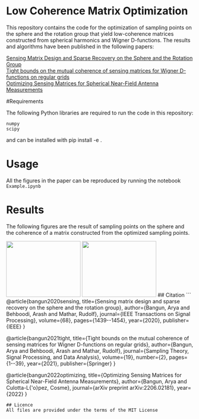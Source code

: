 # Low Coherence Matrix Optimization

This repository contains the code for the optimization of sampling points on the sphere and the rotation group that yield low-coherence matrices constructed from spherical harmonics and Wigner D-functions. The results and algorithms have been published in the following papers:


[Sensing Matrix Design and Sparse Recovery on the Sphere and the Rotation Group](https://arxiv.org/abs/1904.11596)\
[Tight bounds on the mutual coherence of sensing matrices for Wigner D-functions on regular grids](https://link.springer.com/article/10.1007/s43670-021-00006-2)\
[Optimizing Sensing Matrices for Spherical Near-Field Antenna Measurements](https://arxiv.org/abs/2206.02181)

#Requirements

The following Python libraries are required to run the code in this repository:

```
numpy
scipy
```
and can be installed with pip install -e .

# Usage
All the figures in the paper can be reproduced by running the notebook ```Example.ipynb``` 

# Results
The following figures are the result of sampling points on the sphere and the coherence of a matrix
constructed from the optimized sampling points.

<img src="https://user-images.githubusercontent.com/47388866/183307996-70741b89-f1ae-4b64-8e31-784fe078de8c.png" width="200" height="150" />
<img src="https://user-images.githubusercontent.com/47388866/183308007-59e1dfe6-0cfa-4202-874b-302cadae5324.png" width="200" height="150" />
## Citation
```
@article{bangun2020sensing,
  title={Sensing matrix design and sparse recovery on the sphere and the rotation group},
  author={Bangun, Arya and Behboodi, Arash and Mathar, Rudolf},
  journal={IEEE Transactions on Signal Processing},
  volume={68},
  pages={1439--1454},
  year={2020},
  publisher={IEEE}
}

@article{bangun2021tight,
  title={Tight bounds on the mutual coherence of sensing matrices for Wigner D-functions on regular grids},
  author={Bangun, Arya and Behboodi, Arash and Mathar, Rudolf},
  journal={Sampling Theory, Signal Processing, and Data Analysis},
  volume={19},
  number={2},
  pages={1--39},
  year={2021},
  publisher={Springer}
}

@article{bangun2022optimizing,
  title={Optimizing Sensing Matrices for Spherical Near-Field Antenna Measurements},
  author={Bangun, Arya and Culotta-L{\'o}pez, Cosme},
  journal={arXiv preprint arXiv:2206.02181},
  year={2022}
}
```
## Licence
All files are provided under the terms of the MIT License
